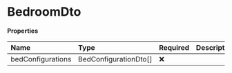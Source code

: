 # BedroomDto

**Properties**

| Name              | Type                  | Required | Description |
| :---------------- | :-------------------- | :------- | :---------- |
| bedConfigurations | BedConfigurationDto[] | ❌       |             |
